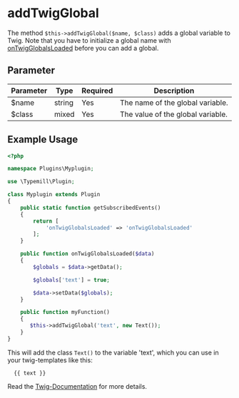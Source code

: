 #  addTwigGlobal

The method `$this->addTwigGlobal($name, $class)` adds a global variable to Twig. Note that you have to initialize a global name with [onTwigGlobalsLoaded]( /plugin-developers/plugin-events/ontwigglobalsloaded) before you can add a global.

## Parameter

| Parameter  | Type                | Required | Description                                                                                 |
|------------|---------------------|----------|---------------------------------------------------------------------------------------------|
| $name      | string              | Yes      | The name of the global variable.                                                            |
| $class     | mixed               | Yes      | The value of the global variable.                                                           |

## Example Usage

```php
<?php

namespace Plugins\Myplugin;

use \Typemill\Plugin;

class Myplugin extends Plugin
{
    public static function getSubscribedEvents()
    {
        return [
            'onTwigGlobalsLoaded' => 'onTwigGlobalsLoaded'
        ];
    }

    public function onTwigGlobalsLoaded($data)
    {
        $globals = $data->getData();

        $globals['text'] = true;

        $data->setData($globals);       
    }

    public function myFunction()
    {
       $this->addTwigGlobal('text', new Text());
    }
}
```

This will add the class `Text()` to the variable 'text', which you can use in your twig-templates like this:

```twig
  {{ text }}
```

Read the [Twig-Documentation](https://twig.symfony.com/doc/3.x/) for more details.


